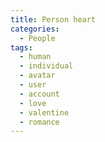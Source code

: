 ```yaml
---
title: Person heart
categories:
  - People
tags:
  - human
  - individual
  - avatar
  - user
  - account
  - love
  - valentine
  - romance
---
```

